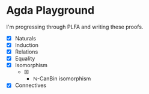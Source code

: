 # Agda Playground

I'm progressing through PLFA and writing these proofs.

* [x] Naturals
* [x] Induction
* [x] Relations
* [x] Equality
* [x] Isomorphism
  * [x] + ℕ-CanBin isomorphism
* [x] Connectives
